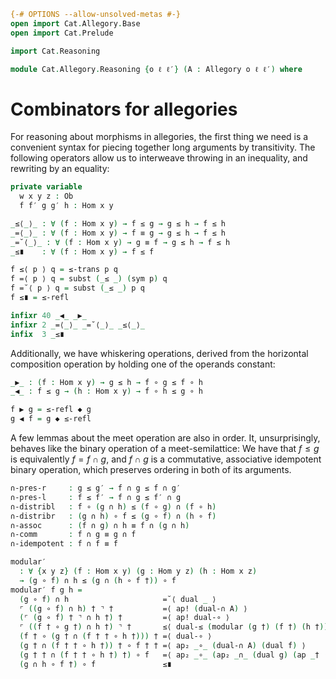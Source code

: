 ```agda
{-# OPTIONS --allow-unsolved-metas #-}
open import Cat.Allegory.Base
open import Cat.Prelude

import Cat.Reasoning

module Cat.Allegory.Reasoning {o ℓ ℓ′} (A : Allegory o ℓ ℓ′) where
```

<!--
```agda
open Allegory A public
open Cat.Reasoning (A .Allegory.cat)
  hiding (module HLevel-instance ; Ob ; Hom ; id ; idl ; idr ; assoc ; _∘_)
  public
```

-->

# Combinators for allegories

For reasoning about morphisms in allegories, the first thing we need is
a convenient syntax for piecing together long arguments by transitivity.
The following operators allow us to interweave throwing in an
inequality, and rewriting by an equality:

```agda
private variable
  w x y z : Ob
  f f′ g g′ h : Hom x y

_≤⟨_⟩_ : ∀ (f : Hom x y) → f ≤ g → g ≤ h → f ≤ h
_=⟨_⟩_ : ∀ (f : Hom x y) → f ≡ g → g ≤ h → f ≤ h
_=˘⟨_⟩_ : ∀ (f : Hom x y) → g ≡ f → g ≤ h → f ≤ h
_≤∎    : ∀ (f : Hom x y) → f ≤ f

f ≤⟨ p ⟩ q = ≤-trans p q
f =⟨ p ⟩ q = subst (_≤ _) (sym p) q
f =˘⟨ p ⟩ q = subst (_≤ _) p q
f ≤∎ = ≤-refl

infixr 40 _◀_ _▶_
infixr 2 _=⟨_⟩_ _=˘⟨_⟩_ _≤⟨_⟩_
infix  3 _≤∎
```

Additionally, we have whiskering operations, derived from the horizontal
composition operation by holding one of the operands constant:

```agda
_▶_ : (f : Hom x y) → g ≤ h → f ∘ g ≤ f ∘ h
_◀_ : f ≤ g → (h : Hom x y) → f ∘ h ≤ g ∘ h

f ▶ g = ≤-refl ◆ g
g ◀ f = g ◆ ≤-refl
```

A few lemmas about the meet operation are also in order. It,
unsurprisingly, behaves like the binary operation of a meet-semilattice:
We have that $f \le g$ is equivalently $f = f \cap g$, and $f \cap g$ is
a commutative, associative idempotent binary operation, which preserves
ordering in both of its arguments.

```agda
∩-pres-r     : g ≤ g′ → f ∩ g ≤ f ∩ g′
∩-pres-l     : f ≤ f′ → f ∩ g ≤ f′ ∩ g
∩-distribl   : f ∘ (g ∩ h) ≤ (f ∘ g) ∩ (f ∘ h)
∩-distribr   : (g ∩ h) ∘ f ≤ (g ∘ f) ∩ (h ∘ f)
∩-assoc      : (f ∩ g) ∩ h ≡ f ∩ (g ∩ h)
∩-comm       : f ∩ g ≡ g ∩ f
∩-idempotent : f ∩ f ≡ f
```

<!--
```agda
∩-pres-r w = ∩-univ ∩-le-l (≤-trans ∩-le-r w)
∩-pres-l w = ∩-univ (≤-trans ∩-le-l w) ∩-le-r
∩-distribl = ∩-univ (_ ▶ ∩-le-l) (_ ▶ ∩-le-r)
∩-distribr = ∩-univ (∩-le-l ◀ _) (∩-le-r ◀ _)
∩-assoc = ≤-antisym
  (∩-univ (≤-trans ∩-le-l ∩-le-l)
          (∩-univ (≤-trans ∩-le-l ∩-le-r) ∩-le-r))
  (∩-univ (∩-univ ∩-le-l (≤-trans ∩-le-r ∩-le-l))
          (≤-trans ∩-le-r ∩-le-r))
∩-comm = ≤-antisym (∩-univ ∩-le-r ∩-le-l) (∩-univ ∩-le-r ∩-le-l)
∩-idempotent = ≤-antisym ∩-le-l (∩-univ ≤-refl ≤-refl)
```
-->

```agda
modular′
  : ∀ {x y z} (f : Hom x y) (g : Hom y z) (h : Hom x z)
  → (g ∘ f) ∩ h ≤ (g ∩ (h ∘ f †)) ∘ f
modular′ f g h =
  (g ∘ f) ∩ h                     =˘⟨ dual _ ⟩
  ⌜ ((g ∘ f) ∩ h) † ⌝ †           =⟨ ap! (dual-∩ A) ⟩
  (⌜ (g ∘ f) † ⌝ ∩ h †) †         =⟨ ap! dual-∘ ⟩
  ⌜ ((f † ∘ g †) ∩ h †) ⌝ †       ≤⟨ dual-≤ (modular (g †) (f †) (h †)) ⟩
  (f † ∘ (g † ∩ (f † † ∘ h †))) † =⟨ dual-∘ ⟩
  (g † ∩ (f † † ∘ h †)) † ∘ f † † =⟨ ap₂ _∘_ (dual-∩ A) (dual f) ⟩
  (g † † ∩ (f † † ∘ h †) †) ∘ f   =⟨ ap₂ _∘_ (ap₂ _∩_ (dual g) (ap _† (ap₂ _∘_ (dual f) refl) ·· dual-∘ ·· ap (_∘ f †) (dual h))) refl ⟩
  (g ∩ h ∘ f †) ∘ f               ≤∎
```
